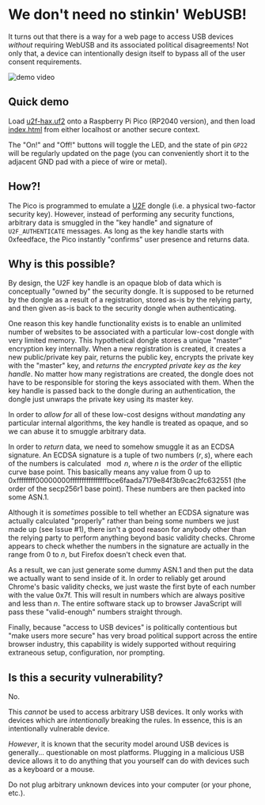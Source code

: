 # We don't need no stinkin' WebUSB!

It turns out that there is a way for a web page to access USB devices *without* requiring WebUSB and its associated political disagreements! Not only that, a device can intentionally design itself to bypass all of the user consent requirements.

![demo video](demo.gif)

## Quick demo

Load [u2f-hax.uf2](u2f-hax.uf2) onto a Raspberry Pi Pico (RP2040 version), and then load [index.html](index.html) from either localhost or another secure context.

The "On!" and "Off!" buttons will toggle the LED, and the state of pin `GP22` will be regularly updated on the page (you can conveniently short it to the adjacent GND pad with a piece of wire or metal).

## How?!

The Pico is programmed to emulate a [U2F](https://en.wikipedia.org/wiki/Universal_2nd_Factor) dongle (i.e. a physical two-factor security key). However, instead of performing any security functions, arbitrary data is smuggled in the "key handle" and signature of `U2F_AUTHENTICATE` messages. As long as the key handle starts with 0xfeedface, the Pico instantly "confirms" user presence and returns data.

## Why is this possible?

By design, the U2F key handle is an opaque blob of data which is conceptually "owned by" the security dongle. It is supposed to be returned by the dongle as a result of a registration, stored as-is by the relying party, and then given as-is back to the security dongle when authenticating.

One reason this key handle functionality exists is to enable an unlimited number of websites to be associated with a particular  low-cost dongle with very limited memory. This hypothetical dongle stores a unique "master" encryption key internally. When a new registration is created, it creates a new public/private key pair, returns the public key, encrypts the private key with the "master" key, and *returns the encrypted private key as the key handle*. No matter how many registrations are created, the dongle does not have to be responsible for storing the keys associated with them. When the key handle is passed back to the dongle during an authentication, the dongle just unwraps the private key using its master key.

In order to _allow for_ all of these low-cost designs without _mandating_ any particular internal algorithms, the key handle is treated as opaque, and so we can abuse it to smuggle arbitrary data.

In order to _return_ data, we need to somehow smuggle it as an ECDSA signature. An ECDSA signature is a tuple of two numbers $(r, s)$, where each of the numbers is calculated $\mod n$, where $n$ is the _order_ of the elliptic curve base point. This basically means any value from 0 up to 0xffffffff00000000ffffffffffffffffbce6faada7179e84f3b9cac2fc632551 (the order of the secp256r1 base point). These numbers are then packed into some ASN.1.

Although it is _sometimes_ possible to tell whether an ECDSA signature was actually calculated "properly" rather than being some numbers we just made up (see Issue #1), there isn't a good reason for anybody other than the relying party to perform anything beyond basic validity checks. Chrome appears to check whether the numbers in the signature are actually in the range from 0 to $n$, but Firefox doesn't check even that.

As a result, we can just generate some dummy ASN.1 and then put the data we actually want to send inside of it. In order to reliably get around Chrome's basic validity checks, we just waste the first byte of each number with the value 0x7f. This will result in numbers which are always positive and less than $n$. The entire software stack up to browser JavaScript will pass these "valid-enough" numbers straight through.

Finally, because "access to USB devices" is politically contentious but "make users more secure" has very broad political support across the entire browser industry, this capability is widely supported without requiring extraneous setup, configuration, nor prompting.

## Is this a security vulnerability?

No.

This _cannot_ be used to access arbitrary USB devices. It only works with devices which are _intentionally_ breaking the rules. In essence, this is an intentionally vulnerable device.

_However_, it is known that the security model around USB devices is generally... questionable on most platforms. Plugging in a malicious USB device allows it to do anything that you yourself can do with devices such as a keyboard or a mouse.

Do not plug arbitrary unknown devices into your computer (or your phone, etc.).
